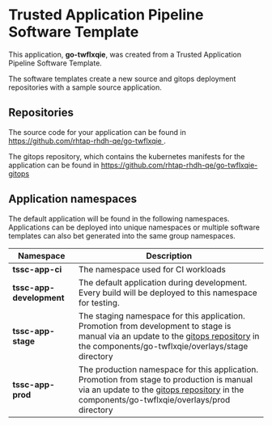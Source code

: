 # Trusted Application Pipeline Software Template

This application, **go-twflxqie**, was created from a Trusted Application Pipeline Software Template.

The software templates create a new source and gitops deployment repositories with a sample source application. 

## Repositories

The source code for your application can be found in [https://github.com/rhtap-rhdh-qe/go-twflxqie ](https://github.com/rhtap-rhdh-qe/go-twflxqie ).
 
The gitops repository, which contains the kubernetes manifests for the application can be found in 
[https://github.com/rhtap-rhdh-qe/go-twflxqie-gitops ](https://github.com/rhtap-rhdh-qe/go-twflxqie-gitops ) 

## Application namespaces 

The default application will be found in the following namespaces. Applications can be deployed into unique namespaces or multiple software templates can also bet generated into the same group namespaces.  

|  Namespace   |  Description   |  
| -------- | -------- |
| **tssc-app-ci** | The namespace used for CI workloads |
| **tssc-app-development** | The default application during development. Every build will be deployed to this namespace for testing. |
| **tssc-app-stage** | The staging namespace for this application. Promotion from development to stage is manual via an update to the [gitops repository](https://github.com/rhtap-rhdh-qe/go-twflxqie-gitops ) in the components/go-twflxqie/overlays/stage directory |
| **tssc-app-prod** | The production namespace for this application. Promotion from stage to production is manual via an update to the [gitops repository](https://github.com/rhtap-rhdh-qe/go-twflxqie-gitops ) in the components/go-twflxqie/overlays/prod directory |